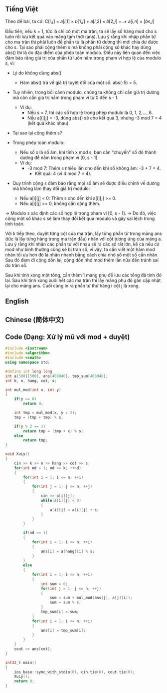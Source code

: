 ## Tiếng Việt

Theo đề bài, ta có: C[𝑖,𝑗] = 𝑎[𝑖,1] × 𝑏[1,𝑗] + 𝑎[𝑖,2] × 𝑏[2,𝑗] +..+ 𝑎[𝑖,𝑛] × [𝑏𝑛,𝑗] 

Đầu tiên, nếu k = 1, tức là chỉ có một ma trận, ta sẽ lấy số hàng mod cho s luôn rồi lưu kết quả vào mảng tạm thời (ans). Lưu ý rằng khi nhập phần tử cho ma
trận thì phải luôn để phần tử là phần tử dương thì mới chia dư được cho s. Tại sao phải cộng thêm s mà không phải cộng số khác hay dùng abs() thì là do đặc
điểm của phép toán modulo. Điều này liên quan đến việc đảm bảo rằng giá trị của phần tử luôn nằm trong phạm vi hợp lệ của modulo s, vì:

- Lý do không dùng abs()
    - Hàm abs() trả về giá trị tuyệt đối của một số: abs(-5) = 5.
- Tuy nhiên, trong bối cảnh modulo, chúng ta không chỉ cần giá trị dương mà còn cần giá trị nằm trong phạm vi từ 0 đến s - 1.
  - Ví dụ:
    - Nếu s = 7, thì các số hợp lệ trong phép modulo là 0, 1, 2,..., 6.
    - Nếu a[i][j] = -3, dùng abs() sẽ cho kết quả 3, nhưng -3 mod 7 = 4 (kết quả khác nhau).

- Tại sao lại cộng thêm s?
- Trong phép toán modulo:
  - Nếu số x là số âm, khi tính x mod s, bạn cần "chuyển" số đó thành dương để nằm trong phạm vi [0, s - 1].
  - Ví dụ:
    - -3 mod 7: Thêm s nhiều lần cho đến khi số không âm: -3 + 7 = 4.
      - Kết quả: 4 (vì 4 mod 7 = 4).

- Quy trình cộng s đảm bảo rằng mọi số âm sẽ được điều chỉnh về dương mà không làm thay đổi giá trị modulo:
  - Nếu a[i][j] < 0: Thêm s cho đến khi a[i][j] >= 0.
  - Nếu a[i][j] >= 0, không cần cộng thêm.

-> Modulo s xác định các số hợp lệ trong phạm vi [0, s - 1]. 
-> Do đó, việc cộng một số khác s sẽ làm thay đổi kết quả modulo và gây sai lệch trong tính toán.

Với k tiếp theo, duyệt từng cột của ma trận, lấy từng phần tử trong mảng ans (tức là lấy từng hàng trong ma trận đầu) nhân với cột tương ứng của mảng a. Lưu ý rằng khi nhân các phần tử với nhau sẽ ra các số rất lớn, kể cả nếu có mod như bình thường cũng sẽ bị tràn số, vì vậy, ta cần viết một hàm mod nhân tối ưu hơn đó là nhân nhanh bằng cách chia nhỏ số một số cần nhân. Sau đó đem đi cộng dồn lại, cộng dồn nhớ mod thêm lần nữa đến tránh sai do tràn số.

Sau khi tính xong một tổng, cần thêm 1 mảng phụ để lưu các tổng đã tính đó lại. Sau khi tính xong xuôi hết các ma trận thì lấy mảng phụ đó gán cập nhật lại cho mảng ans. Cuối cùng in ra phần tử thứ hàng i cột j là xong.

## English



## Chinese (简体中文)



## Code (Dạng: Xử lý mũ với mod + duyệt)
```cpp
#include <iostream>
#include <algorithm>
#include <cmath>
using namespace std;

#define int long long
int a[508][508], ans[408940], tmp_sum[408940];
int k, n, hang, cot, s;

int mul_mod(int x, int y)
{
    if(y == 0)
        return 0;

    int tmp = mul_mod(x, y / 2);
    tmp = (tmp + tmp) % s;

    if(y % 2 == 1)
        return tmp = (tmp + x) % s;
    else
        return tmp;
}

void XuLy()
{
    cin >> k >> n >> hang >> cot >> s;
    for(int nd = 1; nd <= k; ++nd)
    {
        for(int i = 1; i <= n; ++i)
        {
            for(int j = 1; j <= n; ++j)
            {
                cin >> a[i][j];
                while(a[i][j] < 0)
                {
                    a[i][j] = a[i][j] + s;
                }
            }
        }

        if(nd == 1)
        {
            for(int i = 1; i <= n; ++i)
            {
                ans[i] = a[hang][i] % s;
            }
        }
        else
        {
            for(int i = 1; i <= n; ++i)
            {
                int sum = 0;
                for(int j = 1; j <= n; ++j)
                {
                    sum = sum + mul_mod(ans[j], a[j][i]);
                    sum = sum % s;
                }
                tmp_sum[i] = sum;
            }
            for(int i = 1; i <= n; ++i)
            {
                ans[i] = tmp_sum[i];
            }
        }
    }
    cout << ans[cot];
}

int32_t main()
{
    ios_base::sync_with_stdio(0), cin.tie(0), cout.tie(0);
    XuLy();
    return 0;
}

```
